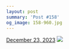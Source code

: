 ```yaml
---
layout: post
summary: 'Post #158'
og_image: 158-960.jpg
---
```


<p>
  <time>
    <a href="/158">December 23, 2023</a>
  </time>
  <a href="/158">
    <img src="{{ site.assets_url }}/158-480.jpg" srcset="{{ site.assets_url }}/158-240.jpg 240w, {{ site.assets_url }}/158-480.jpg 480w, {{ site.assets_url }}/158-720.jpg 720w, {{ site.assets_url }}/158-960.jpg 960w" sizes="(min-width: 700px) 50vw, calc(100vw - 2rem)" />
  </a>
</p>
